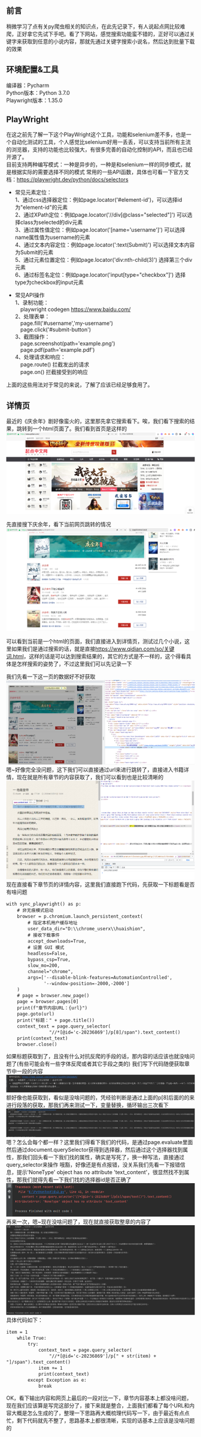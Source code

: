 ## 前言
稍微学习了点有关py爬虫相关的知识点，在此先记录下，有人说起点网比较难爬，正好拿它先试下手吧。看了下网站，感觉搜索功能蛮不错的，正好可以通过关键字来获取到任意的小说内容，那就先通过关键字搜索小说名，然后达到批量下载的效果<br>

## 环境配置&工具
编译器：Pycharm<br>
Python版本：Python 3.7.0<br>
Playwright版本：1.35.0<br>

## PlayWright
在这之前先了解一下这个PlayWright这个工具，功能和selenium差不多，也是一个自动化测试的工具，个人感觉比selenium好用一丢丢，可以支持当前所有主流的浏览器，支持的功能也比较强大，有很多完善的自动化控制的API，而且也已经开源了。<br>
目前支持两种编写模式：一种是异步的，一种是和selenium一样的同步模式，就是根据实际的需要选择不同的模式
常用的一些API函数，具体也可看一下官方文档：https://playwright.dev/python/docs/selectors

- 常见元素定位：<br>
1、通过css选择器定位：例如page.locator('#element-id')，可以选择id为"element-id"的元素<br>
2、通过XPath定位：例如page.locator('//div[@class="selected"]') 可以选择class为selected的div元素<br>
3、通过属性值定位：例如page.locator('[name='username']') 可以选择name属性值为username的元素<br>
4、通过文本内容定位：例如page.locator(':text(Submit)') 可以选择文本内容为Submit的元素<br>
5、通过元素位置定位：例如page.locator('div:nth-child(3)') 选择第三个div元素<br>
6、通过标签名定位：例如page.locator('input[type="checkbox"]') 选择type为checkbox的input元素<br>

- 常见API操作<br>
1、录制功能：<br>
    &ensp;&ensp;playwright codegen https://www.baidu.com/ <br>
2、处理表单：<br>
   &ensp;&ensp;page.fill('#username','my-username')<br>
   &ensp;&ensp;page.click('#submit-button')<br>
3、截图操作：<br>
    &ensp;&ensp;page.screenshot(path='example.png')<br>
    &ensp;&ensp;page.pdf(path='example.pdf')<br>
4、处理请求和响应：<br>
    &ensp;&ensp;page.route()  拦截发出的请求<br>
    &ensp;&ensp;page.on()    拦截接受到的响应<br>

上面的这些用法对于常见的来说，了解了应该已经足够食用了。



## 详情页
最近的《庆余年》剧好像蛮火的，这里那先拿它搜索看下。唉，我们看下搜索的结果，跳转到一个html页面了。我们看到首页是这样的
![ ](https://github.com/huaisheng512/Retpile/blob/main/Pic/shouye.png)

先直接搜下庆余年，看下当前网页跳转的情况
![ ](https://github.com/huaisheng512/Retpile/blob/main/Pic/search-result.png)

可以看到当前是一个html的页面，我们直接进入到详情页，测试过几个小说，这里如果我们是通过搜索的话，就是直接<link>https://www.qidian.com/so/关键词.html</link>，这样的话是可以达到搜索结果的，其它的方式是不一样的，这个得看具体是怎样搜索的姿势了，不过这里我们可以先记录一下

我们先看一下这一页的数据好不好获取<br>
![ ](https://github.com/huaisheng512/Retpile/blob/main/Pic/s7.png)
嗯~好像完全没问题，这下我们可以直接通过url来进行跳转了，直接进入书籍详情，现在就是所有章节的内容获取了，我们可以看到也是比较清晰的
![ ](https://github.com/huaisheng512/Retpile/blob/main/Pic/s6.png)
现在直接看下章节页的详情内容，这里我们直接跑下代码，先获取一下标题看是否有啥问题
```
with sync_playwright() as p:
    # 非无痕模式启动
    browser = p.chromium.launch_persistent_context(
        # 指定本机用户缓存地址
        user_data_dir="D:\\chrome_userx\\huaishion",
        # 接收下载事件
        accept_downloads=True,
        # 设置 GUI 模式
        headless=False,
        bypass_csp=True,
        slow_mo=200,
        channel="chrome",
        args=['--disable-blink-features=AutomationControlled',
              '--window-position=-2000,-2000']
    )
    # page = browser.new_page() 
    page = browser.pages[0]
    print(f"章节内容URL：{url}")
    page.goto(url)
    print("标题：" + page.title())
    context_text = page.query_selector(
                "//*[@id='c-20236869']/p[8]/span").text_content()
    print(context_text)
    browser.close()
```
如果标题获取到了，且没有什么对抗反爬的手段的话，那内容的话应该也就没啥问题了(有些可能会有一些字体反爬或者其它手段之类的)
我们写下代码随便获取章节中一段的内容
![ ](https://github.com/huaisheng512/Retpile/blob/main/Pic/s9.png)
额好像也能获取到，看似是没啥问题的，凭经验判断是通过上面的p[8]后面的的来进行段落的获取，那我们再来测试一下，变量替换，循环输出三次看下
![ ](https://github.com/huaisheng512/Retpile/blob/main/Pic/s10.png)
嗯？怎么会每个都一样？这里我们得看下我们的代码，是通过page.evaluate里面然后通过document.querySelector获得到选择器，然后通过这个选择器找到属性，那我们回头看一下我们找的属性，确实是写死了，换一种写法，直接通过query_selector来操作
哦豁，好像还是有点报错，没关系我们先看一下报错信息，提示'NoneType' object has no attribute 'text_content'，很显然找不到属性，那我们就得先看一下我们找的选择器id是否正确了
![ ](https://github.com/huaisheng512/Retpile/blob/main/Pic/err1.png)
再来一次，嗯~现在没啥问题了，现在就直接获取整章的内容了
![ ](https://github.com/huaisheng512/Retpile/blob/main/Pic/s11.png)
具体代码如下：
```
item = 1
    while True:
        try:
            context_text = page.query_selector(
                "//*[@id='c-20236869']/p[" + str(item) + "]/span").text_content()
            item += 1
            print(context_text)
        except Exception as e:
            break
```
OK，看下输出内容和网页上最后的一段对比一下，章节内容基本上都没啥问题，现在我们应该算是写完这部分了，接下来就是整合，上面我们都看了每个URL和内容大概是怎么生成的了，整理一下思路再大概梳理代码写一下，由于最近有点点忙，剩下代码就先不整了，思路基本上都很清晰，实现的话基本上应该是没啥问题的<br>




